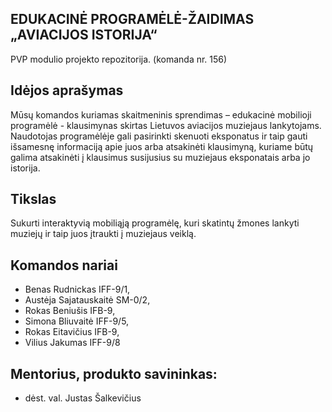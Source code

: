 ## EDUKACINĖ PROGRAMĖLĖ-ŽAIDIMAS „AVIACIJOS ISTORIJA“
PVP modulio projekto repozitorija. (komanda nr. 156)

## Idėjos aprašymas
Mūsų komandos kuriamas skaitmeninis sprendimas – edukacinė mobilioji programėlė - klausimynas
skirtas Lietuvos aviacijos muziejaus lankytojams. Naudotojas programėlėje gali pasirinkti skenuoti
eksponatus ir taip gauti išsamesnę informaciją apie juos arba atsakinėti klausimyną, kuriame būtų
galima atsakinėti į klausimus susijusius su muziejaus eksponatais arba jo istorija.

## Tikslas
Sukurti interaktyvią mobiliąją programėlę, kuri skatintų žmones lankyti muziejų ir taip juos įtraukti į
muziejaus veiklą.


## Komandos nariai
* Benas Rudnickas IFF-9/1,
* Austėja Sajatauskaitė SM-0/2,
* Rokas Beniušis IFB-9,
* Simona Bliuvaitė IFF-9/5,
* Rokas Eitavičius IFB-9,
* Vilius Jakumas IFF-9/8

## Mentorius, produkto savininkas:
* dėst. val. Justas Šalkevičius
